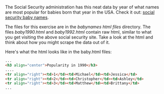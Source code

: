 The Social Security administration has this neat data by year of what names are most popular for babies born that year in the USA. Check it out: [social security baby names](http://www.socialsecurity.gov/OACT/babynames/).

The files for this exercise are in the *babynames html files* directory. The files *baby1990.html* and *baby1992.html* contain raw html, similar to what you get visiting the above social security site. Take a look at the html and think about how you might scrape the data out of it.

Here's what the html looks like in the baby.html files:

```html
...
<h3 align="center">Popularity in 1990</h3>
....
<tr align="right"><td>1</td><td>Michael</td><td>Jessica</td>
<tr align="right"><td>2</td><td>Christopher</td><td>Ashley</td>
<tr align="right"><td>3</td><td>Matthew</td><td>Brittany</td>
...
```

